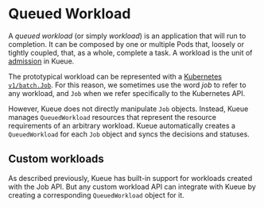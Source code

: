 # Queued Workload

A _queued workload_ (or simply _workload_) is an application that will run to
completion. It can be composed by one or multiple Pods that, loosely or tightly
coupled, that, as a whole, complete a task. A workload is the unit of [admission](README.md#admission.md)
in Kueue.

The prototypical workload can be represented with a
[Kubernetes `v1/batch.Job`](https://kubernetes.io/docs/concepts/workloads/controllers/job/).
For this reason, we sometimes use the word _job_ to refer to any workload, and
`Job` when we refer specifically to the Kubernetes API.

However, Kueue does not directly manipulate `Job` objects. Instead, Kueue
manages `QueuedWorkload` resources that represent the resource requirements
of an arbitrary workload. Kueue automatically creates a `QueuedWorkload` for
each `Job` object and syncs the decisions and statuses.

## Custom workloads

As described previously, Kueue has built-in support for workloads created with
the Job API. But any custom workload API can integrate with Kueue by
creating a corresponding `QueuedWorkload` object for it.
